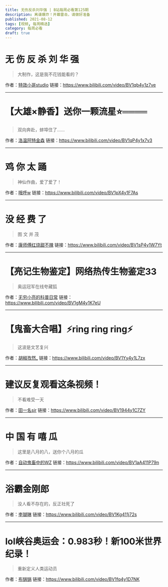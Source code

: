```yaml
---
title: 无伤反杀刘华强 | B站每周必看第125期
description: 离谱爆炸！开幕雷击，请做好准备
published: 2021-08-12
tags: [视频, 每周精选]
category: 每周必看
draft: true
---
```


# 无 伤 反 杀 刘 华 强
> 大制作，这是我不花钱能看的？

作者：[特效小哥studio](https://space.bilibili.com/3066511)
链接：https://www.bilibili.com/video/BV1qb4y1z7ve

---

# 【大雄×静香】送你一颗流星⭐════
> 双向奔赴，蚌埠住了……

作者：[洛温阿特金森](https://space.bilibili.com/30222764)
链接：https://www.bilibili.com/video/BV1qP4y1x7v3

---

# 鸡 你 太 踊
> 神仙作曲，爱了爱了！

作者：[哦呼w](https://space.bilibili.com/59905809)
链接：https://www.bilibili.com/video/BV1pX4y1F7As

---

# 没 经 费 了
> 图 文 并 茂

作者：[康师傅红烧甜不辣](https://space.bilibili.com/32837037)
链接：https://www.bilibili.com/video/BV1sP4y1W7Yt

---

# 【亮记生物鉴定】网络热传生物鉴定33
> 奥运冠军在线夸藏狐

作者：[无穷小亮的科普日常](https://space.bilibili.com/14804670)
链接：https://www.bilibili.com/video/BV1gM4y1K7eU

---

# 【鬼畜大合唱】⚡ring ring ring⚡
> 这波是文艺复兴

作者：[胡椒孜然_](https://space.bilibili.com/204865388)
链接：https://www.bilibili.com/video/BV1Yy4y1L7zx

---

# 建议反复观看这条视频！
> 不看难受一天

作者：[田一名sir](https://space.bilibili.com/477676711)
链接：https://www.bilibili.com/video/BV1944y1C7ZY

---

# 中 国 有 嘻 瓜
> 这里是八月的八，送你个八月的瓜

作者：[自动鬼畜中的WZ](https://space.bilibili.com/16054375)
链接：https://www.bilibili.com/video/BV1aA411P79n

---

# 浴霸金刚郎
> 没人看不存在的，反正社死了

作者：[李瑚琳](https://space.bilibili.com/513626960)
链接：https://www.bilibili.com/video/BV1Kg411j72s

---

# lol峡谷奥运会：0.983秒！新100米世界纪录！
> 重新定义人类运动员

作者：[布锅锅](https://space.bilibili.com/25503580)
链接：https://www.bilibili.com/video/BV1fq4y1D7NK

